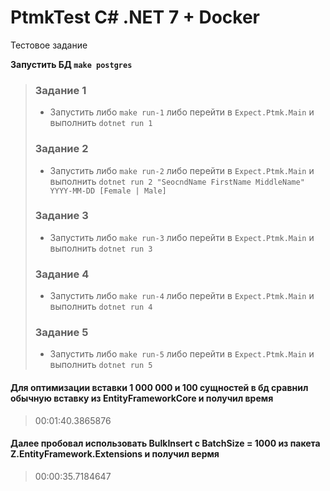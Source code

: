 # PtmkTest C# .NET 7 + Docker
Тестовое задание

**Запустить БД ``make postgres``**

> ### Задание 1
> - Запустить либо ``make run-1`` либо перейти в ``Expect.Ptmk.Main`` и выполнить ``dotnet run 1``
> ### Задание 2
> - Запустить либо ``make run-2`` либо перейти в ``Expect.Ptmk.Main`` и выполнить ``dotnet run 2 "SeocndName FirstName MiddleName" YYYY-MM-DD [Female | Male]``
> ### Задание 3
> - Запустить либо ``make run-3`` либо перейти в ``Expect.Ptmk.Main`` и выполнить ``dotnet run 3``
> ### Задание 4
> - Запустить либо ``make run-4`` либо перейти в ``Expect.Ptmk.Main`` и выполнить ``dotnet run 4``
> ### Задание 5
> - Запустить либо ``make run-5`` либо перейти в ``Expect.Ptmk.Main`` и выполнить ``dotnet run 5``
>

#### Для оптимизации вставки 1 000 000 и 100 сущностей в бд сравнил обычную вставку из EntityFrameworkCore и получил время
> 00:01:40.3865876
#### Далее пробовал использовать BulkInsert с BatchSize = 1000 из пакета Z.EntityFramework.Extensions и получил вермя
> 00:00:35.7184647
